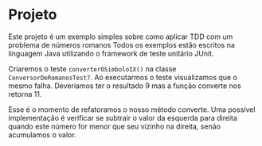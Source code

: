 Projeto
===========

Este projeto é um exemplo simples sobre como aplicar TDD com um problema de números romanos
Todos os exemplos estão escritos na linguagem Java utilizando o framework de teste unitário JUnit.



Criaremos o teste `converterOSimboloIX()` na classe `ConversorDeRomanosTest7`. Ao executarmos o teste visualizamos que o mesmo falha. Deveriamos ter o resultado 9 mas a função converte nos retorna 11.

Esse é o momento de refatoramos o nosso método converte. Uma possível implementação é verificar se subtrair o valor da esquerda para direita quando este número for menor que seu vizinho na direita, senão acumulamos o valor.
